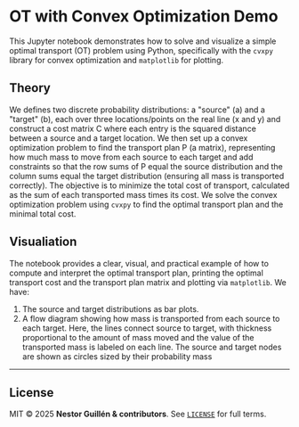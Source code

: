 # OT with Convex Optimization Demo 

This Jupyter notebook demonstrates how to solve and visualize a simple optimal transport (OT) problem using Python, specifically with the `cvxpy` library for convex optimization and `matplotlib` for plotting.

## Theory
We defines two discrete probability distributions: a "source" (a) and a "target" (b), each over three locations/points on the real line (x and y) and construct a cost matrix C where each entry is the squared distance between a source and a target location.  We then set  up a convex optimization problem to find the transport plan P (a matrix), representing how much mass to move from each source to each target and  add  constraints so that the row sums of P equal the source distribution and the column sums equal the target distribution (ensuring all mass is transported correctly).  The objective is to minimize the total cost of transport, calculated as the sum of each transported mass times its cost.  We solve the convex optimization problem using `cvxpy` to find the optimal transport plan and the minimal total cost.

## Visualiation 
The  notebook provides a clear, visual, and practical example of how to compute and interpret the optimal transport plan, printing the optimal transport cost and the transport plan matrix and plotting via `matplotlib`.  We have:
 
1. The source and target distributions as bar plots. 
2. A flow diagram showing how mass is transported from each source to each target. Here, the lines connect source to target, with thickness proportional to the amount of mass moved and the value of the transported mass is labeled on each line. The source and target nodes are shown as circles sized by their probability mass

---


## License <a id="license"></a>

MIT © 2025 **Nestor Guillén & contributors**.
See [`LICENSE`](LICENSE) for full terms.
